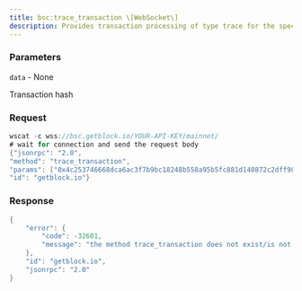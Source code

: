 ```yaml
---
title: bsc:trace_transaction \[WebSocket\]
description: Provides transaction processing of type trace for the specifiedtransaction.
---
```


### Parameters


`data` - None

Transaction hash

### Request

``` java
wscat -c wss://bsc.getblock.io/YOUR-API-KEY/mainnet/ 
# wait for connection and send the request body 
{"jsonrpc": "2.0",
"method": "trace_transaction",
"params": ["0x4c253746668dca6ac3f7b9bc18248b558a95b5fc881d140872c2dff984d344a7"],
"id": "getblock.io"}
```

###  Response

``` java
{
    "error": {
        "code": -32601,
        "message": "the method trace_transaction does not exist/is not available"
    },
    "id": "getblock.io",
    "jsonrpc": "2.0"
}
```

